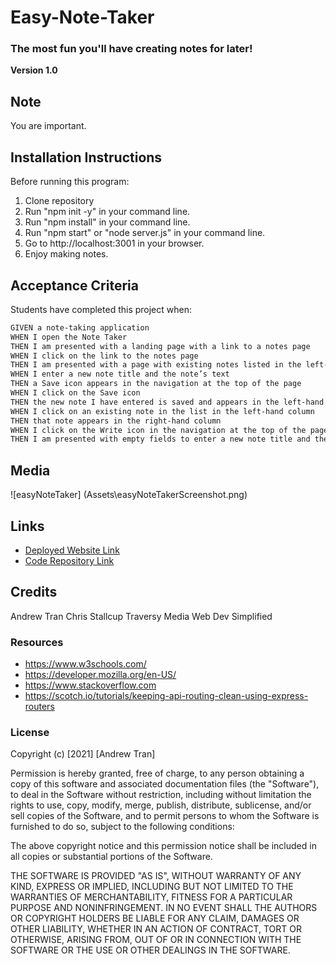 # Easy-Note-Taker
### The most fun you'll have creating notes for later!

**Version 1.0**

## Note 
You are important.

## Installation Instructions

Before running this program:
1) Clone repository
2) Run "npm init -y" in your command line.
3) Run "npm install" in your command line.
4) Run "npm start" or "node server.js" in your command line.
5) Go to http://localhost:3001 in your browser.
6) Enjoy making notes.

## Acceptance Criteria
Students have completed this project when:

```md
GIVEN a note-taking application
WHEN I open the Note Taker
THEN I am presented with a landing page with a link to a notes page
WHEN I click on the link to the notes page
THEN I am presented with a page with existing notes listed in the left-hand column, plus empty fields to enter a new note title and the note’s text in the right-hand column
WHEN I enter a new note title and the note’s text
THEN a Save icon appears in the navigation at the top of the page
WHEN I click on the Save icon
THEN the new note I have entered is saved and appears in the left-hand column with the other existing notes
WHEN I click on an existing note in the list in the left-hand column
THEN that note appears in the right-hand column
WHEN I click on the Write icon in the navigation at the top of the page
THEN I am presented with empty fields to enter a new note title and the note’s text in the right-hand column
```


## Media

![easyNoteTaker] (Assets\easyNoteTakerScreenshot.png)


## Links
* [Deployed Website Link](https://andrewt11.github.io/Easy-Note-Taker/)
* [Code Repository Link](https://github.com/AndrewT11/Easy-Note-Taker/)

## Credits
Andrew Tran
Chris Stallcup
Traversy Media
Web Dev Simplified


### Resources

* https://www.w3schools.com/
* https://developer.mozilla.org/en-US/
* https://www.stackoverflow.com
* https://scotch.io/tutorials/keeping-api-routing-clean-using-express-routers


### License
Copyright (c) [2021] [Andrew Tran]

Permission is hereby granted, free of charge, to any person obtaining a copy
of this software and associated documentation files (the "Software"), to deal
in the Software without restriction, including without limitation the rights
to use, copy, modify, merge, publish, distribute, sublicense, and/or sell
copies of the Software, and to permit persons to whom the Software is
furnished to do so, subject to the following conditions:

The above copyright notice and this permission notice shall be included in all
copies or substantial portions of the Software.

THE SOFTWARE IS PROVIDED "AS IS", WITHOUT WARRANTY OF ANY KIND, EXPRESS OR
IMPLIED, INCLUDING BUT NOT LIMITED TO THE WARRANTIES OF MERCHANTABILITY,
FITNESS FOR A PARTICULAR PURPOSE AND NONINFRINGEMENT. IN NO EVENT SHALL THE
AUTHORS OR COPYRIGHT HOLDERS BE LIABLE FOR ANY CLAIM, DAMAGES OR OTHER
LIABILITY, WHETHER IN AN ACTION OF CONTRACT, TORT OR OTHERWISE, ARISING FROM,
OUT OF OR IN CONNECTION WITH THE SOFTWARE OR THE USE OR OTHER DEALINGS IN THE
SOFTWARE.
